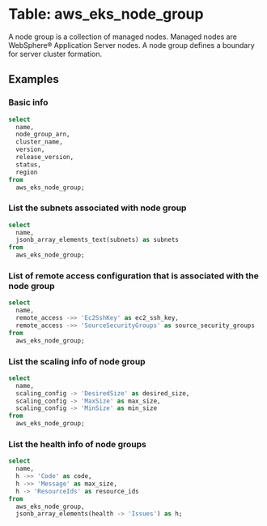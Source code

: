 # Table: aws_eks_node_group

A node group is a collection of managed nodes. Managed nodes are WebSphere® Application Server nodes. A node group defines a boundary for server cluster formation.

## Examples

### Basic info

```sql
select
  name,
  node_group_arn,
  cluster_name,
  version,
  release_version,
  status,
  region
from
  aws_eks_node_group;
```


### List the subnets associated with node group

```sql
select
  name,
  jsonb_array_elements_text(subnets) as subnets
from
  aws_eks_node_group;
```


### List of remote access configuration that is associated with the node group

```sql
select
  name,
  remote_access ->> 'Ec2SshKey' as ec2_ssh_key,
  remote_access ->> 'SourceSecurityGroups' as source_security_groups
from
  aws_eks_node_group;
```


### List the scaling info of node group

```sql
select
  name,
  scaling_config -> 'DesiredSize' as desired_size,
  scaling_config -> 'MaxSize' as max_size,
  scaling_config -> 'MinSize' as min_size
from
  aws_eks_node_group;
```


### List the health info of node groups

```sql
select
  name,
  h ->> 'Code' as code,
  h ->> 'Message' as max_size,
  h -> 'ResourceIds' as resource_ids
from
  aws_eks_node_group,
  jsonb_array_elements(health -> 'Issues') as h;
```